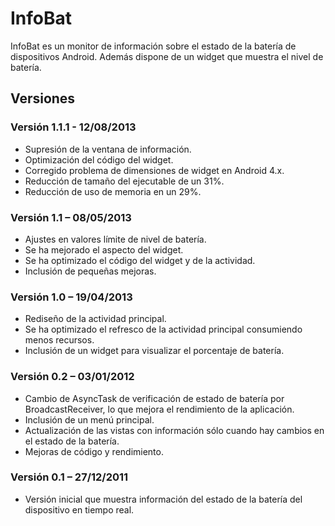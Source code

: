 InfoBat
=======

InfoBat es un monitor de información sobre el estado de la batería de dispositivos Android. Además dispone de un widget que muestra el nivel de batería.

## Versiones ##
### Versión 1.1.1 - 12/08/2013 ###
* Supresión de la ventana de información.
* Optimización del código del widget.
* Corregido problema de dimensiones de widget en Android 4.x.
* Reducción de tamaño del ejecutable de un 31%.
* Reducción de uso de memoria en un 29%.

### Versión 1.1 – 08/05/2013 ###
* Ajustes en valores límite de nivel de batería.
* Se ha mejorado el aspecto del widget.
* Se ha optimizado el código del widget y de la actividad.
* Inclusión de pequeñas mejoras.

### Versión 1.0 – 19/04/2013 ###
* Rediseño de la actividad principal.
* Se ha optimizado el refresco de la actividad principal consumiendo menos recursos.
* Inclusión de un widget para visualizar el porcentaje de batería.

### Versión 0.2 – 03/01/2012 ###
* Cambio de AsyncTask de verificación de estado de batería por BroadcastReceiver, lo que mejora el rendimiento de la aplicación.
* Inclusión de un menú principal.
* Actualización de las vistas con información sólo cuando hay cambios en el estado de la batería.
* Mejoras de código y rendimiento.

### Versión 0.1 – 27/12/2011 ###
* Versión inicial que muestra información del estado de la batería del dispositivo en tiempo real.